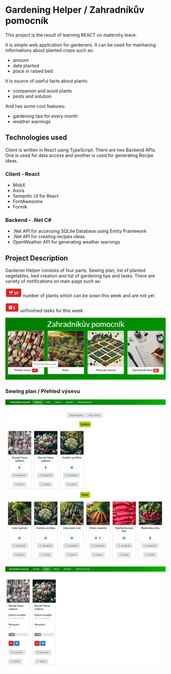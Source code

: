 # Gardening Helper / Zahradníkův pomocník
This project is the result of learning REACT on maternity leave. 

It is simple web application for gardeners. It can be used for maintaning informations about planted crops such as:
- amount
- date planted
- place in raised bed 
 
It is source of useful facts about plants:
- companion and avoid plants
- pests and solution 

And has some cool features:
- gardening tips for every month
- weather warnings

## Technologies used
Client is written in React using TypeScript. There are two Backend APIs. One is used for data access and another is used for generating Recipe ideas.
### Client - React
- MobX
- Axois
- Semantic UI for React
- FontAwesome
- Formik

### Backend - .Net C#
- .Net API for accessing SQLite Database using Entity Framework
- .Net API for creating recipes ideas
- OpenWeather API for generating weather warnings

## Project Description
Gardener Helper consists of four parts. Sewing plan, list of planted vegetables, bed creation and list of gardening tips and tasks. There are variety of notifications on main page such as:

![Missing Plants](/docs/missing.png) number of plants which can be sown this week and are not yet 

![To Do](/docs/todo.png) unfinished tasks for this week 

![Home Page](/docs/home.png)

### Sewing plan / Přehled výsevu

![Home Page](/docs/sewing_plan.png)

![Home Page](/docs/records.png)